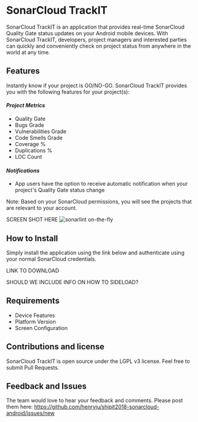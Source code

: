 # SonarCloud TrackIT

SonarCloud TrackIT is an application that provides real-time SonarCloud Quality Gate status updates on your Android mobile devices.  With SonarCloud TrackIT, developers, project managers and interested parties can quickly and conveniently check on project status from anywhere in the world at any time. 

## Features

Instantly know if your project is GO/NO-GO.  SonarCloud TrackIT provides you with the following features for your project(s):

#### _Project Metrics_
 * Quality Gate
 * Bugs Grade
 * Vulnerabilities Grade
 * Code Smells Grade
 * Coverage %
 * Duplications %
 * LOC Count
 
 #### _Notifications_
 
* App users have the option to receive automatic notification when your project's Quality Gate status change

Note: Based on your SonarCloud permissions, you will see the projects that are relevant to your account.

SCREEN SHOT HERE ![sonarlint on-the-fly](images/sonarlint-vscode.gif)

## How to Install

Simply install the application using the link below and authenticate using your normal SonarCloud credentials.  

LINK TO DOWNLOAD

SHOULD WE INCLUDE INFO ON HOW TO SIDELOAD?

## Requirements

* Device Features
* Platform Version
* Screen Configuration

## Contributions and license

SonarCloud TrackIT is open source under the LGPL v3 license. Feel free to submit Pull Requests.

## Feedback and Issues

The team would love to hear your feedback and comments.  Please post them here: https://github.com/henryju/shipit2018-sonarcloud-android/issues/new

